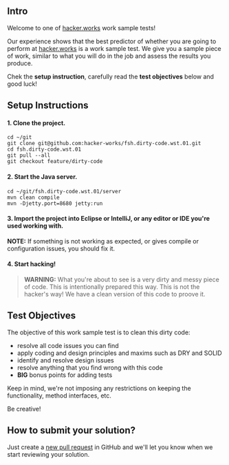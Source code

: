 ## Intro

Welcome to one of [hacker.works][hacker.works] work sample tests!

Our experience shows that the best predictor of whether you are going to perform at [hacker.works][hacker.works] is a work sample test. We give you a sample piece of work, similar to what you will do in the job and assess the results you produce.

Chek the **setup instruction**, carefully read the **test objectives** below and good luck!

## Setup Instructions

#### 1. Clone the project.

    cd ~/git
    git clone git@github.com:hacker-works/fsh.dirty-code.wst.01.git
    cd fsh.dirty-code.wst.01
    git pull --all
    git checkout feature/dirty-code

#### 2. Start the Java server.

    cd ~/git/fsh.dirty-code.wst.01/server
    mvn clean compile
    mvn -Djetty.port=8680 jetty:run

#### 3. Import the project into Eclipse or IntelliJ, or any editor or IDE you're used working with.

**NOTE:** If something is not working as expected, or gives compile or configuration issues, you should fix it. 

#### 4. Start hacking! 


> **WARNING:** What you're about to see is a very dirty and messy piece of code. This is intentionally prepared this way. This is not the hacker's way! We have a clean version of this code to proove it. 

## Test Objectives

The objective of this work sample test is to clean this dirty code:

* resolve all code issues you can find
* apply coding and design principles and maxims such as DRY and SOLID
* identify and resolve design issues
* resolve anything that you find wrong with this code 
* **BIG** bonus points for adding tests

Keep in mind, we're not imposing any restrictions on keeping the functionality, method interfaces, etc. 

Be creative!

## How to submit your solution?

Just create a [new pull request][github.pull] in GitHub and we'll let you know when we start reviewing your solution. 

[hacker.works]: http://hacker.works
[github.pull]: https://github.com/hacker-works/fsh.dirty-code.wst.01/pulls
